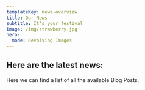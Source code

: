 ```yaml
---
templateKey: news-overview
title: Our News
subtitle: It's your festival
image: /img/strawberry.jpg
hero:
  mode: Revolving Images
---
```

## Here are the latest news:

Here we can find a list of all the available Blog Posts.
